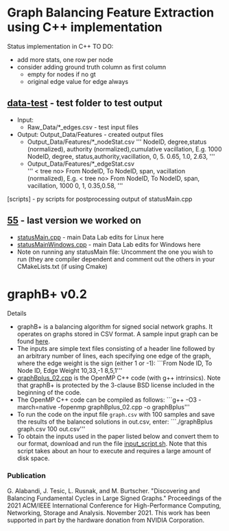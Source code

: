 # Graph Balancing Feature Extraction using C++ implementation

Status implementation in C++ TO DO: 
* add more stats, one row per node
* consider adding ground truth column as first column
  * empty for nodes if no gt
  * original edge value for edge always 

## [data-test](../data-test)  - test folder to test output 
  * Input: 
    * Raw_Data/*_edges.csv - test input files
  * Output: Output_Data/Features - created output files 
    * Output_Data/Features/*_nodeStat.csv 
'''
<tree no> NodeID, degree,status (normalized), authority (normalized),cumulative vacillation,
 E.g. 
1000 NodeID, degree, status,authority,vacillation,
0, 5. 0.65, 1.0, 2.63,
'''
	* Output_Data/Features/*_edgeStat.csv  
'''	
< tree no> From NodeID, To NodeID, span, vacillation (normalized),
E.g. 
< tree no> From NodeID, To NodeID, span, vacillation,
1000 0, 1, 0.35,0.58,
'''
  
[scripts] - py scripts for postprocessing output of statusMain.cpp 
	
## [55](55/) - last version we worked on
* [statusMain.cpp](55/statusMainLinux.cpp) - main Data Lab edits for Linux here 
* [statusMainWindows.cpp](55/statusMainWindows.cpp) - main Data Lab edits for Windows here
*  Note on running any statusMain file: Uncomment the one you wish to run (they are compiler dependent and comment out the others in your CMakeLists.txt (if using Cmake)


# graphB+ v0.2

Details 
* graphB+ is a balancing algorithm for signed social network graphs. It operates on graphs stored in CSV format. A sample input graph can be found [here](graph.csv).
* The inputs are simple text files consisting of a header line followed by an arbitrary number of lines, each specifying one edge of the graph, where the edge weight is the sign (either 1 or -1): ```From Node ID, To Node ID, Edge Weight   10,33,-1   8,5,1'''
* [graphBplus\_02.cpp](graphBplus_02.cpp) is the OpenMP C++ code (with g++ intrinsics). Note that graphB+ is protected by the 3-clause BSD license included in the beginning of the code.
* The OpenMP C++ code can be compiled as follows: ```g++ -O3 -march=native -fopenmp graphBplus_02.cpp -o graphBplus'''
* To run the code on the input file `graph.csv` with 100 samples and save the results of the balanced solutions in out.csv, enter: ```./graphBplus graph.csv 100 out.csv'''
* To obtain the inputs used in the paper listed below and convert them to our format, download and run the file [input\_script.sh](input_script.sh). Note that this script takes about an hour to execute and requires a large amount of disk space.

### Publication

G. Alabandi, J. Tesic, L. Rusnak, and M. Burtscher. "Discovering and Balancing Fundamental Cycles in Large Signed Graphs." Proceedings of the 2021 ACM/IEEE International Conference for High-Performance Computing, Networking, Storage and Analysis. November 2021. This work has been supported in part by the hardware donation from NVIDIA Corporation.



  
